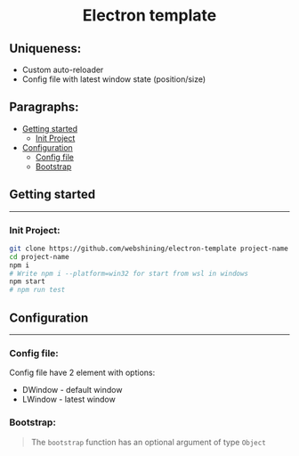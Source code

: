 # <p align="center">Electron template
## Uniqueness:
* Custom auto-reloader
* Config file with latest window state (position/size)

## Paragraphs:

* [Getting started](#getting-started)
  * [Init Project](#init-project)
* [Configuration](#configuration)
  * [Config file](#config-file)
  * [Bootstrap](#bootstrap)
## Getting started
<hr>

### Init Project:
```bash
git clone https://github.com/webshining/electron-template project-name
cd project-name
npm i
# Write npm i --platform=win32 for start from wsl in windows
npm start
# npm run test
```
## Configuration
<hr>

### Config file:
Config file have 2 element with options:
* DWindow - default window
* LWindow - latest window
### Bootstrap:
>The ```bootstrap``` function has an optional argument of type ```Object```